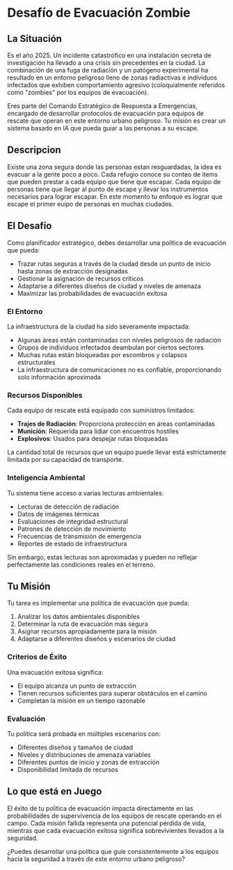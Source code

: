 # Desafío de Evacuación Zombie

## La Situación

Es el año 2025. Un incidente catastrófico en una instalación secreta de investigación ha llevado a una crisis sin precedentes en la ciudad. La combinación de una fuga de radiación y un patógeno experimental ha resultado en un entorno peligroso lleno de zonas radiactivas e individuos infectados que exhiben comportamiento agresivo (coloquialmente referidos como "zombies" por los equipos de evacuación).

Eres parte del Comando Estratégico de Respuesta a Emergencias, encargado de desarrollar protocolos de evacuación para equipos de rescate que operan en este entorno urbano peligroso. Tu misión es crear un sistema basado en IA que pueda guiar a las personas a su escape. 

## Descripcion
Existe una zona segura donde las personas estan resguardadas, la idea es evacuar a la gente poco a poco. Cada refugio conoce su conteo de items que pueden prestar a cada equipo que tiene que escapar. Cada equipo de personas tiene que llegar al punto de escape y llevar los instrumentos necesarios para lograr escapar. En este momento tu enfoque es lograr que escape el primer euipo de personas en muchas ciudades.

## El Desafío

Como planificador estratégico, debes desarrollar una política de evacuación que pueda:
- Trazar rutas seguras a través de la ciudad desde un punto de inicio hasta zonas de extracción designadas
- Gestionar la asignación de recursos críticos
- Adaptarse a diferentes diseños de ciudad y niveles de amenaza
- Maximizar las probabilidades de evacuación exitosa

### El Entorno

La infraestructura de la ciudad ha sido severamente impactada:
- Algunas áreas están contaminadas con niveles peligrosos de radiación
- Grupos de individuos infectados deambulan por ciertos sectores
- Muchas rutas están bloqueadas por escombros y colapsos estructurales
- La infraestructura de comunicaciones no es confiable, proporcionando solo información aproximada

### Recursos Disponibles

Cada equipo de rescate está equipado con suministros limitados:
- **Trajes de Radiación**: Proporciona protección en áreas contaminadas
- **Munición**: Requerida para lidiar con encuentros hostiles
- **Explosivos**: Usados para despejar rutas bloqueadas

La cantidad total de recursos que un equipo puede llevar está estrictamente limitada por su capacidad de transporte.

### Inteligencia Ambiental

Tu sistema tiene acceso a varias lecturas ambientales:
- Lecturas de detección de radiación
- Datos de imágenes térmicas
- Evaluaciones de integridad estructural
- Patrones de detección de movimiento
- Frecuencias de transmisión de emergencia
- Reportes de estado de infraestructura

Sin embargo, estas lecturas son aproximadas y pueden no reflejar perfectamente las condiciones reales en el terreno.

## Tu Misión

Tu tarea es implementar una política de evacuación que pueda:
1. Analizar los datos ambientales disponibles
2. Determinar la ruta de evacuación más segura
3. Asignar recursos apropiadamente para la misión
4. Adaptarse a diferentes diseños y escenarios de ciudad

### Criterios de Éxito

Una evacuación exitosa significa:
- El equipo alcanza un punto de extracción
- Tienen recursos suficientes para superar obstáculos en el camino
- Completan la misión en un tiempo razonable

### Evaluación

Tu política será probada en múltiples escenarios con:
- Diferentes diseños y tamaños de ciudad
- Niveles y distribuciones de amenaza variables
- Diferentes puntos de inicio y zonas de extracción
- Disponibilidad limitada de recursos

## Lo que está en Juego

El éxito de tu política de evacuación impacta directamente en las probabilidades de supervivencia de los equipos de rescate operando en el campo. Cada misión fallida representa una potencial pérdida de vida, mientras que cada evacuación exitosa significa sobrevivientes llevados a la seguridad.

¿Puedes desarrollar una política que guíe consistentemente a los equipos hacia la seguridad a través de este entorno urbano peligroso? 